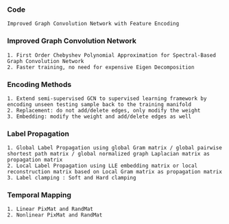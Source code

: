 ### Code
    Improved Graph Convolution Network with Feature Encoding

### Improved Graph Convolution Network
    1. First Order Chebyshev Polynomial Approximation for Spectral-Based Graph Convolution Network
    2. Faster training, no need for expensive Eigen Decomposition

### Encoding Methods
    1. Extend semi-supervised GCN to supervised learning framework by encoding unseen testing sample back to the training manifold
    2. Replacement: do not add/delete edges, only modify the weight
    3. Embedding: modify the weight and add/delete edges as well

### Label Propagation
    1. Global Label Propagation using global Gram matrix / global pairwise shortest path matrix / global normalized graph Laplacian matrix as propagation matrix  
    2. Local Label Propagation using LLE embedding matrix or local reconstruction matrix based on Local Gram matrix as propagation matrix  
    3. Label clamping : Soft and Hard clamping 

### Temporal Mapping
    1. Linear PixMat and RandMat
    2. Nonlinear PixMat and RandMat